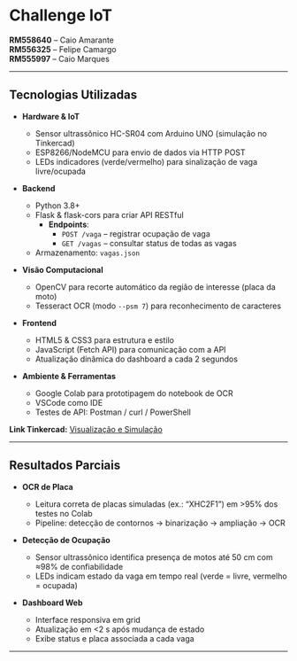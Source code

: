 # Challenge IoT

**RM558640** – Caio Amarante  
**RM556325** – Felipe Camargo  
**RM555997** – Caio Marques

---

## Tecnologias Utilizadas

- **Hardware & IoT**  
  - Sensor ultrassônico HC-SR04 com Arduino UNO (simulação no Tinkercad)  
  - ESP8266/NodeMCU para envio de dados via HTTP POST  
  - LEDs indicadores (verde/vermelho) para sinalização de vaga livre/ocupada

- **Backend**  
  - Python 3.8+  
  - Flask & flask-cors para criar API RESTful  
    - **Endpoints**:  
      - `POST /vaga` – registrar ocupação de vaga  
      - `GET /vagas` – consultar status de todas as vagas  
  - Armazenamento: `vagas.json`

- **Visão Computacional**  
  - OpenCV para recorte automático da região de interesse (placa da moto)  
  - Tesseract OCR (modo `--psm 7`) para reconhecimento de caracteres

- **Frontend**  
  - HTML5 & CSS3 para estrutura e estilo  
  - JavaScript (Fetch API) para comunicação com a API  
  - Atualização dinâmica do dashboard a cada 2 segundos

- **Ambiente & Ferramentas**  
  - Google Colab para prototipagem do notebook de OCR  
  - VSCode como IDE  
  - Testes de API: Postman / curl / PowerShell

**Link Tinkercad:** [Visualização e Simulação](https://www.tinkercad.com/things/iyV2wHXrPS4/editel?sharecode=H4G81FURtnBcGJ910LN6aG40tuQJstCI72vHQZuynd8)

---

## Resultados Parciais

- **OCR de Placa**  
  - Leitura correta de placas simuladas (ex.: “XHC2F1”) em >95% dos testes no Colab  
  - Pipeline: detecção de contornos → binarização → ampliação → OCR

- **Detecção de Ocupação**  
  - Sensor ultrassônico identifica presença de motos até 50 cm com ≈98% de confiabilidade  
  - LEDs indicam estado da vaga em tempo real (verde = livre, vermelho = ocupada)

- **Dashboard Web**  
  - Interface responsiva em grid  
  - Atualização em <2 s após mudança de estado  
  - Exibe status e placa associada a cada vaga

---
